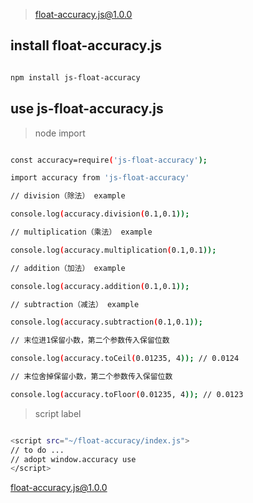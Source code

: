 > float-accuracy.js@1.0.0

## install float-accuracy.js

```bash

npm install js-float-accuracy

```

## use js-float-accuracy.js

> node import

``` bash

const accuracy=require('js-float-accuracy');

import accuracy from 'js-float-accuracy'

// division（除法） example

console.log(accuracy.division(0.1,0.1));

// multiplication（乘法） example

console.log(accuracy.multiplication(0.1,0.1));

// addition（加法） example

console.log(accuracy.addition(0.1,0.1));

// subtraction（减法） example

console.log(accuracy.subtraction(0.1,0.1));

// 末位进1保留小数，第二个参数传入保留位数

console.log(accuracy.toCeil(0.01235, 4)); // 0.0124

// 末位舍掉保留小数，第二个参数传入保留位数

console.log(accuracy.toFloor(0.01235, 4)); // 0.0123

```

> script label

``` bash

<script src="~/float-accuracy/index.js">
// to do ...
// adopt window.accuracy use
</script>

```

[float-accuracy.js@1.0.0](https://github.com/rumengkai/js-float-accuracy.git)
